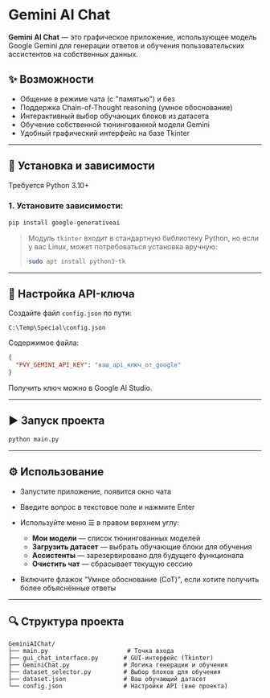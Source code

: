 ﻿# Gemini AI Chat

**Gemini AI Chat** — это графическое приложение, использующее модель Google Gemini для генерации ответов и обучения пользовательских ассистентов на собственных данных.

## ✨ Возможности

* Общение в режиме чата (с "памятью") и без
* Поддержка Chain-of-Thought reasoning (умное обоснование)
* Интерактивный выбор обучающих блоков из датасета
* Обучение собственной тюнингованной модели Gemini
* Удобный графический интерфейс на базе Tkinter

---

## 📁 Установка и зависимости

Требуется Python 3.10+

### 1. Установите зависимости:

```bash
pip install google-generativeai
```

> Модуль `tkinter` входит в стандартную библиотеку Python, но если у вас Linux, может потребоваться установка вручную:
>
> ```bash
> sudo apt install python3-tk
> ```

---

## 📂 Настройка API-ключа

Создайте файл `config.json` по пути:

```
C:\Temp\Special\config.json
```

Содержимое файла:

```json
{
  "PVY_GEMINI_API_KEY": "ваш_api_ключ_от_google"
}
```

Получить ключ можно в Google AI Studio.

---

## ▶️ Запуск проекта

```bash
python main.py
```

---

## ⚙️ Использование

* Запустите приложение, появится окно чата
* Введите вопрос в текстовое поле и нажмите Enter
* Используйте меню ☰ в правом верхнем углу:

  * **Мои модели** — список тюнингованных моделей
  * **Загрузить датасет** — выбрать обучающие блоки для обучения
  * **Ассистенты** — зарезервировано для будущего функционала
  * **Очистить чат** — сбрасывает текущую сессию
* Включите флажок "Умное обоснование (CoT)", если хотите получить более объяснённые ответы

---

## 🔍 Структура проекта

```
GeminiAIChat/
├── main.py                      # Точка входа
├── gui_chat_interface.py       # GUI-интерфейс (Tkinter)
├── GeminiChat.py               # Логика генерации и обучения
├── dataset_selector.py         # Выбор блоков для обучения
├── dataset.json                # Ваш обучающий датасет
└── config.json                 # Настройки API (вне проекта)
```
